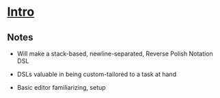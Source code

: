 # [Intro](https://beautifulracket.com/stacker/intro.html)

## Notes

* Will make a stack-based, newline-separated, Reverse Polish Notation DSL

* DSLs valuable in being custom-tailored to a task at hand

* Basic editor familiarizing, setup
